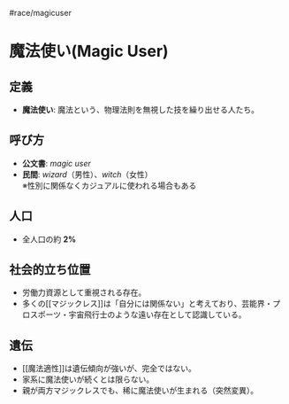 #race/magicuser  
# 魔法使い(Magic User)

## 定義
- **魔法使い**: 魔法という、物理法則を無視した技を繰り出せる人たち。

## 呼び方
- **公文書**: *magic user*
- **民間**: *wizard*（男性）、*witch*（女性）  
  ※性別に関係なくカジュアルに使われる場合もある

## 人口
- 全人口の約 **2%**

## 社会的立ち位置
- 労働力資源として重視される存在。  
- 多くの[[マジックレス]]は「自分には関係ない」と考えており、芸能界・プロスポーツ・宇宙飛行士のような遠い存在として認識している。

## 遺伝
- [[魔法適性]]は遺伝傾向が強いが、完全ではない。  
- 家系に魔法使いが続くとは限らない。  
- 親が両方マジックレスでも、稀に魔法使いが生まれる（突然変異）。
